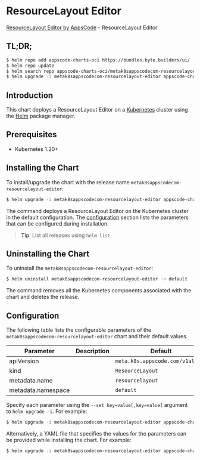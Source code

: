 # ResourceLayout Editor

[ResourceLayout Editor by AppsCode](https://byte.builders) - ResourceLayout Editor

## TL;DR;

```bash
$ helm repo add appscode-charts-oci https://bundles.byte.builders/ui/
$ helm repo update
$ helm search repo appscode-charts-oci/metak8sappscodecom-resourcelayout-editor --version=v0.4.20
$ helm upgrade -i metak8sappscodecom-resourcelayout-editor appscode-charts-oci/metak8sappscodecom-resourcelayout-editor -n default --create-namespace --version=v0.4.20
```

## Introduction

This chart deploys a ResourceLayout Editor on a [Kubernetes](http://kubernetes.io) cluster using the [Helm](https://helm.sh) package manager.

## Prerequisites

- Kubernetes 1.20+

## Installing the Chart

To install/upgrade the chart with the release name `metak8sappscodecom-resourcelayout-editor`:

```bash
$ helm upgrade -i metak8sappscodecom-resourcelayout-editor appscode-charts-oci/metak8sappscodecom-resourcelayout-editor -n default --create-namespace --version=v0.4.20
```

The command deploys a ResourceLayout Editor on the Kubernetes cluster in the default configuration. The [configuration](#configuration) section lists the parameters that can be configured during installation.

> **Tip**: List all releases using `helm list`

## Uninstalling the Chart

To uninstall the `metak8sappscodecom-resourcelayout-editor`:

```bash
$ helm uninstall metak8sappscodecom-resourcelayout-editor -n default
```

The command removes all the Kubernetes components associated with the chart and deletes the release.

## Configuration

The following table lists the configurable parameters of the `metak8sappscodecom-resourcelayout-editor` chart and their default values.

|     Parameter      | Description |                   Default                   |
|--------------------|-------------|---------------------------------------------|
| apiVersion         |             | <code>meta.k8s.appscode.com/v1alpha1</code> |
| kind               |             | <code>ResourceLayout</code>                 |
| metadata.name      |             | <code>resourcelayout</code>                 |
| metadata.namespace |             | <code>default</code>                        |


Specify each parameter using the `--set key=value[,key=value]` argument to `helm upgrade -i`. For example:

```bash
$ helm upgrade -i metak8sappscodecom-resourcelayout-editor appscode-charts-oci/metak8sappscodecom-resourcelayout-editor -n default --create-namespace --version=v0.4.20 --set apiVersion=meta.k8s.appscode.com/v1alpha1
```

Alternatively, a YAML file that specifies the values for the parameters can be provided while
installing the chart. For example:

```bash
$ helm upgrade -i metak8sappscodecom-resourcelayout-editor appscode-charts-oci/metak8sappscodecom-resourcelayout-editor -n default --create-namespace --version=v0.4.20 --values values.yaml
```
